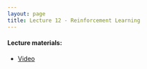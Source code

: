```yaml
---
layout: page
title: Lecture 12 - Reinforcement Learning
---
```


#### Lecture materials:
- [Video](https://youtu.be/PpEYJ_2tnD8)

